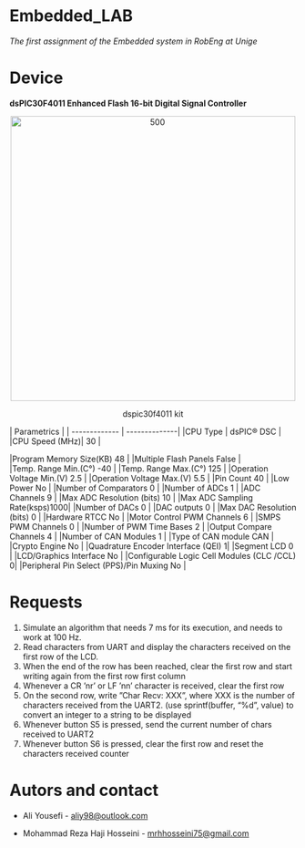 # Embedded_LAB

_The first assignment of the Embedded system in RobEng at Unige_

Device 
===============

**dsPIC30F4011 Enhanced Flash 16-bit Digital Signal Controller**

<p align="center">
<img width="500" src="https://user-images.githubusercontent.com/80394968/201785505-84ed5f1d-2dfd-40be-8d2e-e7f4d976f9d3.png" alt="500">
</p>
</p>
<p align="center">
dspic30f4011 kit
</p>

| Parametrics                   |
| ------------- | --------------|
|CPU Type	      |  dsPIC® DSC   |
|CPU Speed (MHz)|    	30        |



|Program Memory Size(KB)	48    |
|Multiple Flash Panels	False   |  
|Temp. Range Min.(C°)	-40       |
|Temp. Range Max.(C°)	125       |
|Operation Voltage Min.(V)	2.5 |
|Operation Voltage Max.(V)	5.5 |
|Pin Count	40                  |
|Low Power	No                  |
|Number of Comparators	0       |
|Number of ADCs	1               |
|ADC Channels	9                 |
|Max ADC Resolution (bits)	10  |
|Max ADC Sampling Rate(ksps)1000|
|Number of DACs	0               |
|DAC outputs	0                 |
|Max DAC Resolution (bits)	0   |
|Hardware RTCC	No              |
|Motor Control PWM Channels	6   |
|SMPS PWM Channels	0           |
|Number of PWM Time Bases	2     |
|Output Compare Channels	4     |
|Number of CAN Modules	1       |
|Type of CAN module	CAN         |
|Crypto Engine	No              |
|Quadrature Encoder Interface (QEI)	1|
|Segment LCD	0                      |
|LCD/Graphics Interface	No           |
|Configurable Logic Cell Modules (CLC /CCL)	0|
|Peripheral Pin Select (PPS)/Pin Muxing	No   |


Requests
===============

1. Simulate an algorithm that needs 7 ms for its execution, and needs to work at 100 Hz.
2. Read characters from UART and display the characters received on the first row of the LCD.
3. When the end of the row has been reached, clear the first row and start writing again from the first row first column
4. Whenever a CR ’nr’ or LF ’nn’ character is received, clear the first row
5. On the second row, write ”Char Recv: XXX”, where XXX is the number of characters received from the UART2. (use sprintf(buffer, “%d”, value) to convert an integer to a string to be displayed
6. Whenever button S5 is pressed, send the current number of chars received to UART2
7. Whenever button S6 is pressed, clear the first row and reset the characters received counter


Autors and contact
===================
- Ali Yousefi - <aliy98@outlook.com>

- Mohammad Reza Haji Hosseini - <mrhhosseini75@gmail.com>
